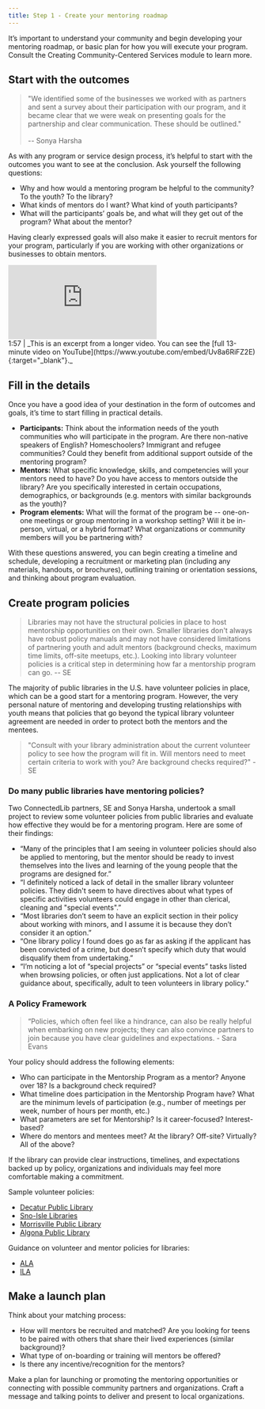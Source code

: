 ```yaml
---
title: Step 1 - Create your mentoring roadmap
---
```


It’s important to understand your community and begin developing your mentoring roadmap, or basic plan for how you will execute your program. Consult the Creating Community-Centered Services module to learn more.

## Start with the outcomes

> "We identified some of the businesses we worked with as partners and sent a survey about their participation with our program, and it became clear that we were weak on presenting goals for the partnership and clear communication.  These should be outlined." <br/><br/> -- Sonya Harsha

As with any program or service design process, it’s helpful to start with the outcomes you want to see at the conclusion. Ask yourself the following questions: 

* Why and how would a mentoring program be helpful to the community? To the youth? To the library? 
* What kinds of mentors do I want? What kind of youth participants? 
* What will the participants’ goals be, and what will they get out of the program? What about the mentor?

Having clearly expressed goals will also make it easier to recruit mentors for your program, particularly if you are working with other organizations or businesses to obtain mentors. 


<div class="callout videos" markdown="1">
<iframe src="https://www.youtube.com/embed/Uv8a6RiFZ2E?start=556&end=673" frameborder="0" allow="autoplay; encrypted-media" allowfullscreen></iframe>
<div class="videotime" markdown="1">1:57 | _This is an excerpt from a longer video. You can see the [full 13-minute video on YouTube](https://www.youtube.com/embed/Uv8a6RiFZ2E){:target="_blank"}._</div>

</div>

## Fill in the details

Once you have a good idea of your destination in the form of outcomes and goals, it’s time to start filling in practical details. 

* **Participants:** Think about the information needs of the youth communities who will participate in the program. Are there non-native speakers of English? Homeschoolers? Immigrant and refugee communities? Could they benefit from additional support outside of the mentoring program? 
* **Mentors:** What specific knowledge, skills, and competencies will your mentors need to have? Do you have access to mentors outside the library? Are you specifically interested in certain occupations, demographics, or backgrounds (e.g. mentors with similar backgrounds as the youth)? 
* **Program elements:** What will the format of the program be -- one-on-one meetings or group mentoring in a workshop setting? Will it be in-person, virtual, or a hybrid format? What organizations or community members will you be partnering with? 

With these questions answered, you can begin creating a timeline and schedule, developing a recruitment or marketing plan (including any materials, handouts, or brochures), outlining training or orientation sessions, and thinking about program evaluation.  

## Create program policies
> Libraries may not have the structural policies in place to host mentorship opportunities on their own. Smaller libraries don't always have robust policy manuals and may not have considered limitations of partnering youth and adult mentors (background checks, maximum time limits, off-site meetups, etc.). Looking into library volunteer policies is a critical step in determining how far a mentorship program can go. -- SE

The majority of public libraries in the U.S. have volunteer policies in place, which can be a good start for a mentoring program. However, the very personal nature of mentoring and developing trusting relationships with youth means that policies that go beyond the typical library volunteer agreement are needed in order to protect both the mentors and the mentees. 

> "Consult with your library administration about the current volunteer policy to see how the program will fit in. Will mentors need to meet certain criteria to work with you? Are background checks required?" - SE

<div class="callout case_study" markdown="1">

### Do many public libraries have mentoring policies? 

Two ConnectedLib partners, SE and Sonya Harsha, undertook a small project to review some volunteer policies from public libraries and evaluate how effective they would be for a mentoring program. Here are some of their findings: 
* “Many of the principles that I am seeing in volunteer policies should also be applied to mentoring, but the mentor should be ready to invest themselves into the lives and learning of the young people that the programs are designed for.”
* “I definitely noticed a lack of detail in the smaller library volunteer policies. They didn't seem to have directives about what types of specific activities volunteers could engage in other than clerical, cleaning and "special events".”
* “Most libraries don’t seem to have an explicit section in their policy about working with minors, and I assume it is because they don’t consider it an option.” 
* “One library policy I found does go as far as asking if the applicant has been convicted of a crime, but doesn’t specify which duty that would disqualify them from undertaking.”
* “I’m noticing a lot of “special projects” or “special events” tasks listed when browsing policies, or often just applications. Not a lot of clear guidance about, specifically, adult to teen volunteers in library policy.”
</div>

### A Policy Framework

> “Policies, which often feel like a hindrance, can also be really helpful when embarking on new projects; they can also convince partners to join because you have clear guidelines and expectations. - Sara Evans

Your policy should address the following elements: 

* Who can participate in the Mentorship Program as a mentor? Anyone over 18? Is a background check required?
* What timeline does participation in the Mentorship Program have? What are the minimum levels of participation (e.g., number of meetings per week, number of hours per month, etc.)
* What parameters are set for Mentorship? Is it career-focused? Interest-based?
* Where do mentors and mentees meet? At the library? Off-site? Virtually? All of the above? 

If the library can provide clear instructions, timelines, and expectations backed up by policy, organizations and individuals may feel more comfortable making a commitment.

<div class="callout case_study" markdown="1">
Sample volunteer policies: 

* [Decatur Public Library](https://www.decaturlibrary.org/volunteer-policy)
* [Sno-Isle Libraries](https://www.sno-isle.org/policies-and-guidelines/volunteer-policy/)
* [Morrisville Public Library](https://morrisvillepubliclibrary.org/about-us/library-policy-manual-index/policies-of-the-morrisville-public-library/volunteer-policy/)
* [Algona Public Library](https://www.ci.algona.ia.us/docview.aspx?docid=28375)

Guidance on volunteer and mentor policies for libraries: 

* [ALA](https://www.ala.org/tools/volunteers-libraries)
* [ILA](https://www.ila.org/publications/ila-reporter/article/138/you-know-you-want-volunteers-successful-strategies-to-achieve-effective-voluntee)
</div>

## Make a launch plan

Think about your matching process:

* How will mentors be recruited and matched? Are you looking for teens to be paired with others that share their lived experiences (similar background)?
* What type of on-boarding or training will mentors be offered?
* Is there any incentive/recognition for the mentors?

Make a plan for launching or promoting the mentoring opportunities or connecting with possible community partners and organizations. Craft a message and talking points to deliver and present to local organizations.
